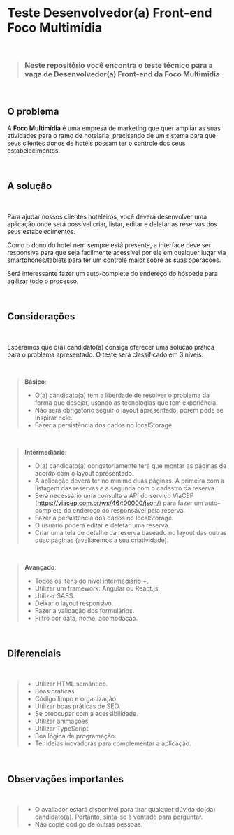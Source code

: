 # Teste Desenvolvedor(a) Front-end Foco Multimídia

<br>

> ### Neste repositório você encontra o teste técnico para a vaga de **Desenvolvedor(a) Front-end da Foco Multimidia**.

<br>

## O problema

A **Foco Multimídia** é uma empresa de marketing que quer ampliar as suas atividades para o ramo de hotelaria, precisando de um sistema para que seus clientes donos de hotéis possam ter o controle dos seus estabelecimentos.

<br>

## A solução

<br>

Para ajudar nossos clientes hoteleiros, você deverá desenvolver uma aplicação onde será possível criar, listar, editar e deletar as reservas dos seus estabelecimentos.

Como o dono do hotel nem sempre está presente, a interface deve ser responsiva para que seja facilmente acessível por ele em qualquer lugar via smartphones/tablets para ter um controle maior sobre as suas operações.

Será interessante fazer um auto-complete do endereço do hóspede para agilizar todo o processo.

<br>

## Considerações

<br>

Esperamos que o(a) candidato(a) consiga oferecer uma solução prática para o problema apresentado. O teste será classificado em 3 níveis:

<br>

> **Básico**:
>
> - O(a) candidato(a) tem a liberdade de resolver o problema da forma que desejar, usando as tecnologias que tem experiência.
> - Não será obrigatório seguir o layout apresentado, porem pode se inspirar nele.
> - Fazer a persistência dos dados no localStorage.

<br>

> **Intermediário**:
>
> - O(a) candidato(a) obrigatoriamente terá que montar as páginas de acordo com o layout apresentado.
> - A aplicação deverá ter no mínimo duas páginas. A primeira com a listagem das reservas e a segunda com o cadastro da reserva.
> - Será necessário uma consulta a API do serviço ViaCEP (https://viacep.com.br/ws/46400000/json/) para fazer um auto-complete do endereço do responsável pela reserva.
> - Fazer a persistência dos dados no localStorage.
> - O usuário poderá editar e deletar uma reserva.
> - Criar uma tela de detalhe da reserva baseado no layout das outras duas páginas (avaliaremos a sua criatividade).

<br>

> **Avançado**:
>
> - Todos os itens do nível intermediário +.
> - Utilizar um framework: Angular ou React.js.
> - Utilizar SASS.
> - Deixar o layout responsivo.
> - Fazer a validação dos formulários.
> - Filtro por data, nome, acomodação.

<br>

## Diferenciais

<br>

> - Utilizar HTML semântico.
> - Boas práticas.
> - Código limpo e organização.
> - Utilizar boas práticas de SEO.
> - Se preocupar com a acessibilidade.
> - Utilizar animações.
> - Utilizar TypeScript.
> - Boa lógica de programação.
> - Ter ideias inovadoras para complementar a aplicação.

<br>

## Observações importantes

<br>

> - O avaliador estará disponível para tirar qualquer dúvida do(da) candidato(a). Portanto, sinta-se à vontade para perguntar.
> - Não copie código de outras pessoas.
